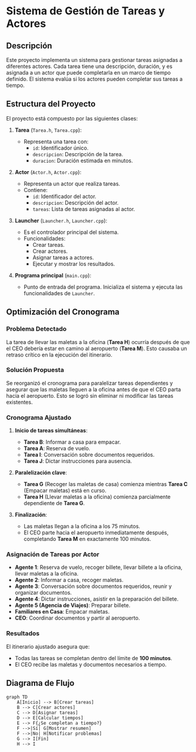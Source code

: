 # Sistema de Gestión de Tareas y Actores

## Descripción

Este proyecto implementa un sistema para gestionar tareas asignadas a diferentes actores. Cada tarea tiene una descripción, duración, y es asignada a un actor que puede completarla en un marco de tiempo definido. El sistema evalúa si los actores pueden completar sus tareas a tiempo.

## Estructura del Proyecto

El proyecto está compuesto por las siguientes clases:

1. **Tarea** (`Tarea.h`, `Tarea.cpp`):
    - Representa una tarea con:
        - `id`: Identificador único.
        - `descripcion`: Descripción de la tarea.
        - `duracion`: Duración estimada en minutos.

2. **Actor** (`Actor.h`, `Actor.cpp`):
    - Representa un actor que realiza tareas.
    - Contiene:
        - `id`: Identificador del actor.
        - `descripcion`: Descripción del actor.
        - `tareas`: Lista de tareas asignadas al actor.

3. **Launcher** (`Launcher.h`, `Launcher.cpp`):
    - Es el controlador principal del sistema.
    - Funcionalidades:
        - Crear tareas.
        - Crear actores.
        - Asignar tareas a actores.
        - Ejecutar y mostrar los resultados.

4. **Programa principal** (`main.cpp`):
    - Punto de entrada del programa. Inicializa el sistema y ejecuta las funcionalidades de `Launcher`.

## Optimización del Cronograma

### Problema Detectado

La tarea de llevar las maletas a la oficina (**Tarea H**) ocurría después de que el CEO debería estar en camino al aeropuerto (**Tarea M**). Esto causaba un retraso crítico en la ejecución del itinerario.

### Solución Propuesta

Se reorganizó el cronograma para paralelizar tareas dependientes y asegurar que las maletas lleguen a la oficina antes de que el CEO parta hacia el aeropuerto. Esto se logró sin eliminar ni modificar las tareas existentes.

### Cronograma Ajustado

1. **Inicio de tareas simultáneas**:
    - **Tarea B**: Informar a casa para empacar.
    - **Tarea A**: Reserva de vuelo.
    - **Tarea I**: Conversación sobre documentos requeridos.
    - **Tarea J**: Dictar instrucciones para ausencia.

2. **Paralelización clave**:
    - **Tarea G** (Recoger las maletas de casa) comienza mientras **Tarea C** (Empacar maletas) está en curso.
    - **Tarea H** (Llevar maletas a la oficina) comienza parcialmente dependiente de **Tarea G**.

3. **Finalización**:
    - Las maletas llegan a la oficina a los 75 minutos.
    - El CEO parte hacia el aeropuerto inmediatamente después, completando **Tarea M** en exactamente 100 minutos.

### Asignación de Tareas por Actor

- **Agente 1**: Reserva de vuelo, recoger billete, llevar billete a la oficina, llevar maletas a la oficina.
- **Agente 2**: Informar a casa, recoger maletas.
- **Agente 3**: Conversación sobre documentos requeridos, reunir y organizar documentos.
- **Agente 4**: Dictar instrucciones, asistir en la preparación del billete.
- **Agente 5 (Agencia de Viajes)**: Preparar billete.
- **Familiares en Casa**: Empacar maletas.
- **CEO**: Coordinar documentos y partir al aeropuerto.

### Resultados

El itinerario ajustado asegura que:
- Todas las tareas se completan dentro del límite de **100 minutos**.
- El CEO recibe las maletas y documentos necesarios a tiempo.

## Diagrama de Flujo

```mermaid
graph TD
    A[Inicio] --> B[Crear tareas]
    B --> C[Crear actores]
    C --> D[Asignar tareas]
    D --> E[Calcular tiempos]
    E --> F{¿Se completan a tiempo?}
    F -->|Sí| G[Mostrar resumen]
    F -->|No| H[Notificar problemas]
    G --> I[Fin]
    H --> I